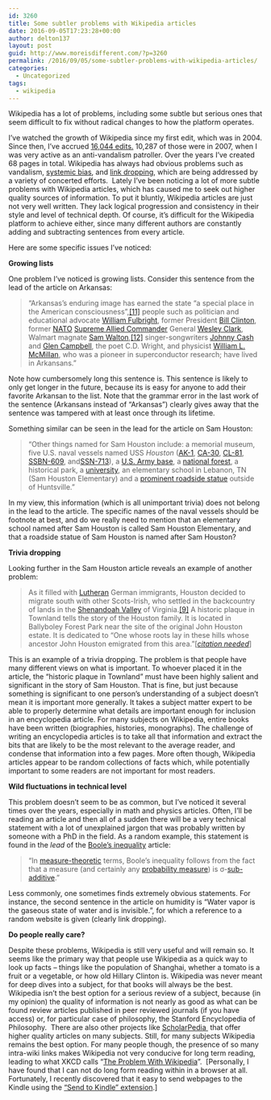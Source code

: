 ```yaml
---
id: 3260
title: Some subtler problems with Wikipedia articles
date: 2016-09-05T17:23:28+00:00
author: delton137
layout: post
guid: http://www.moreisdifferent.com/?p=3260
permalink: /2016/09/05/some-subtler-problems-with-wikipedia-articles/
categories:
  - Uncategorized
tags:
  - wikipedia
---
```

<span style="font-weight: 400;">Wikipedia has a lot of problems, including some subtle but serious ones that seem difficult to fix without radical changes to how the platform operates. </span>

<span style="font-weight: 400;">I’ve watched the growth of Wikipedia since my first edit, which was in 2004. Since then, I’ve accrued <a href="https://tools.wmflabs.org/xtools-ec/index.php?user=Danski14&project=en.wikipedia">16,044 edits.</a> 10,287 of those were in 2007, when I was very active as an anti-vandalism patroller. Over the years I’ve created 68 pages in total. </span><span style="font-weight: 400;">Wikipedia has always had obvious problems such as vandalism, </span>[<span style="font-weight: 400;">systemic bias</span>](https://en.wikipedia.org/wiki/Wikipedia:WikiProject_Countering_systemic_bias)<span style="font-weight: 400;">, and </span>[<span style="font-weight: 400;">link dropping</span>](https://moz.com/blog/the-dark-side-of-wikipedia)<span style="font-weight: 400;">, which are being addressed by a variety of concerted efforts.  </span><span style="font-weight: 400;">Lately I’ve been noticing a lot of more subtle problems with Wikipedia articles, which has caused me to seek out higher quality sources of information. To put it bluntly, Wikipedia articles are just not very well written. They lack logical progression and consistency in their style and level of technical depth. Of course, it’s difficult for the Wikipedia platform to achieve either, since many different authors are constantly adding and subtracting sentences from every article. </span><!--more-->

<span style="font-weight: 400;">Here are some specific issues I’ve noticed: </span>

**Growing lists**

<span style="font-weight: 400;">One problem I’ve noticed is growing lists. Consider this sentence from the lead of the article on Arkansas: </span><span style="font-weight: 400;"><br /> </span>

> <span style="font-weight: 400;">&#8220;Arkansas&#8217;s enduring image has earned the state &#8220;a special place in the American consciousness&#8221;,</span>[<span style="font-weight: 400;">[11]</span>](https://en.wikipedia.org/wiki/Arkansas#cite_note-FOOTNOTEBlevins20094-13) <span style="font-weight: 400;">people such as politician and educational advocate </span>[<span style="font-weight: 400;">William Fulbright</span>](https://en.wikipedia.org/wiki/William_Fulbright)<span style="font-weight: 400;">, former President </span>[<span style="font-weight: 400;">Bill Clinton</span>](https://en.wikipedia.org/wiki/Bill_Clinton)<span style="font-weight: 400;">, former </span>[<span style="font-weight: 400;">NATO</span>](https://en.wikipedia.org/wiki/NATO) [<span style="font-weight: 400;">Supreme Allied Commander</span>](https://en.wikipedia.org/wiki/Supreme_Allied_Commander) <span style="font-weight: 400;">General </span>[<span style="font-weight: 400;">Wesley Clark</span>](https://en.wikipedia.org/wiki/Wesley_Clark)<span style="font-weight: 400;">, Walmart magnate </span>[<span style="font-weight: 400;">Sam Walton</span>](https://en.wikipedia.org/wiki/Sam_Walton)<span style="font-weight: 400;">,</span>[<span style="font-weight: 400;">[12]</span>](https://en.wikipedia.org/wiki/Arkansas#cite_note-14) <span style="font-weight: 400;">singer-songwriters </span>[<span style="font-weight: 400;">Johnny Cash</span>](https://en.wikipedia.org/wiki/Johnny_Cash) <span style="font-weight: 400;">and </span>[<span style="font-weight: 400;">Glen Campbell</span>](https://en.wikipedia.org/wiki/Glen_Campbell)<span style="font-weight: 400;">, the poet C.D. Wright, and physicist </span>[<span style="font-weight: 400;">William L. McMillan</span>](https://en.wikipedia.org/wiki/William_L._McMillan)<span style="font-weight: 400;">, who was a pioneer in superconductor research; have lived in Arkansans.”</span>

<span style="font-weight: 400;">Note how cumbersomely long this sentence is. This sentence is likely to only get longer in the future, because its is easy for anyone to add their favorite Arkansan to the list. Note that the grammar error in the last work of the sentence (Arkansans instead of “Arkansas”) clearly gives away that the sentence was tampered with at least once through its lifetime. </span>

<span style="font-weight: 400;">Something similar can be seen in the lead for the article on Sam Houston: </span>

> <span style="font-weight: 400;">&#8220;Other things named for Sam Houston include: a memorial museum, five U.S. naval vessels named USS </span>_<span style="font-weight: 400;">Houston</span>_ <span style="font-weight: 400;">(</span>[<span style="font-weight: 400;">AK-1</span>](https://en.wikipedia.org/wiki/USS_Houston_(AK-1))<span style="font-weight: 400;">, </span>[<span style="font-weight: 400;">CA-30</span>](https://en.wikipedia.org/wiki/USS_Houston_(CA-30))<span style="font-weight: 400;">, </span>[<span style="font-weight: 400;">CL-81</span>](https://en.wikipedia.org/wiki/USS_Houston_(CL-81))<span style="font-weight: 400;">, </span>[<span style="font-weight: 400;">SSBN-609</span>](https://en.wikipedia.org/wiki/USS_Sam_Houston_(SSBN-609))<span style="font-weight: 400;">, and</span>[<span style="font-weight: 400;">SSN-713</span>](https://en.wikipedia.org/wiki/USS_Houston_(SSN-713))<span style="font-weight: 400;">), a </span>[<span style="font-weight: 400;">U.S. Army base</span>](https://en.wikipedia.org/wiki/Fort_Sam_Houston)<span style="font-weight: 400;">, a </span>[<span style="font-weight: 400;">national forest</span>](https://en.wikipedia.org/wiki/Sam_Houston_National_Forest)<span style="font-weight: 400;">, a historical park, a </span>[<span style="font-weight: 400;">university</span>](https://en.wikipedia.org/wiki/Sam_Houston_State_University)<span style="font-weight: 400;">, an elementary school in Lebanon, TN (Sam Houston Elementary) and a </span>[<span style="font-weight: 400;">prominent roadside statue</span>](https://en.wikipedia.org/wiki/A_Tribute_to_Courage) <span style="font-weight: 400;">outside of Huntsville.&#8221;</span>

<span style="font-weight: 400;">In my view, this information (which is all unimportant trivia) does not belong in the lead to the article. The specific names of the naval vessels should be footnote at best, and do we really need to mention that an elementary school named after Sam Houston is called Sam Houston Elementary, and that a roadside statue of Sam Houston is named after Sam Houston? </span>

**Trivia dropping** 

<span style="font-weight: 400;">Looking further in the Sam Houston article reveals an example of another problem: </span>

> <span style="font-weight: 400;">As it filled with </span>[<span style="font-weight: 400;">Lutheran</span>](https://en.wikipedia.org/wiki/Lutheran) <span style="font-weight: 400;">German immigrants, Houston decided to migrate south with other Scots-Irish, who settled in the backcountry of lands in the </span>[<span style="font-weight: 400;">Shenandoah Valley</span>](https://en.wikipedia.org/wiki/Shenandoah_Valley) <span style="font-weight: 400;">of Virginia.</span>[<span style="font-weight: 400;">[9]</span>](https://en.wikipedia.org/wiki/Sam_Houston#cite_note-Haley-9) <span style="font-weight: 400;">A historic plaque in Townland tells the story of the Houston family. It is located in Ballyboley Forest Park near the site of the original John Houston estate. It is dedicated to &#8220;One whose roots lay in these hills whose ancestor John Houston emigrated from this area.&#8221;</span><span style="font-weight: 400;">[</span>[_<span style="font-weight: 400;">citation needed</span>_](https://en.wikipedia.org/wiki/Wikipedia:Citation_needed)<span style="font-weight: 400;">]</span>

<span style="font-weight: 400;">This is an example of a trivia dropping. The problem is that people have many different views on what is important. To whoever placed it in the article, the “historic plaque in Townland” must have been highly salient and significant in the story of Sam Houston. That is fine, but just because something is significant to one person’s understanding of a subject doesn’t mean it is important more generally. It takes a subject matter expert to be able to properly determine what details are important enough for inclusion in an encyclopedia article. For many subjects on Wikipedia, entire books have been written (biographies, histories, monographs). The challenge of writing an encyclopedia articles is to take all that information and extract the bits that are likely to be the most relevant to the average reader, and condense that information into a few pages. More often though, Wikipedia articles appear to be random collections of facts which, while potentially important to some readers are not important for most readers. </span>

**Wild fluctuations in technical level**

<span style="font-weight: 400;">This problem doesn’t seem to be as common, but I’ve noticed it several times over the years, especially in math and physics articles. Often, I&#8217;ll be reading an article and then all of a sudden there will be a very technical statement with a lot of unexplained jargon that was probably written by someone with a PhD in the field. As a random example, this statement is found in the </span>_<span style="font-weight: 400;">lead </span>_<span style="font-weight: 400;">of the </span>[<span style="font-weight: 400;">Boole’s inequality</span>](https://en.wikipedia.org/wiki/Boole%27s_inequality) <span style="font-weight: 400;">article: </span>

> <span style="font-weight: 400;">“In </span>[<span style="font-weight: 400;">measure-theoretic</span>](https://en.wikipedia.org/wiki/Measure_theory) <span style="font-weight: 400;">terms, Boole&#8217;s inequality follows from the fact that a measure (and certainly any </span>[<span style="font-weight: 400;">probability measure</span>](https://en.wikipedia.org/wiki/Probability_measure)<span style="font-weight: 400;">) is σ-</span>[<span style="font-weight: 400;">sub-additive</span>](https://en.wikipedia.org/wiki/Subadditivity)<span style="font-weight: 400;">.”</span>

Less commonly, one sometimes finds extremely obvious statements. For instance, the second sentence in the article on humidity is “Water vapor is the gaseous state of water and is invisible.”, for which a reference to a random website is given (clearly link dropping).

**Do people really care?** 

<span style="font-weight: 400;">Despite these problems, Wikipedia is still very useful and will remain so. It seems like the primary way that people use Wikipedia as a quick way to look up facts &#8211; things like the population of Shanghai, whether a tomato is a fruit or a vegetable, or how old Hillary Clinton is. </span><span style="font-weight: 400;">Wikipedia was never meant for deep dives into a subject, for that books will always be the best. Wikipedia isn&#8217;t the best option for a serious review of a subject, because (in my opinion) the quality of information is not nearly as good as what can be found review articles published in peer reviewed journals (if you have access) or, for particular case of philosophy, the Stanford Encyclopedia of Philosophy.  There are also other projects like <a href="http://www.scholarpedia.org/article/Main_Page">ScholarPedia </a> that offer higher quality articles on many subjects. Still, for many subjects Wikipedia remains the best option. For many people though, the presence of so many intra-wiki links makes Wikipedia not very conducive for long term reading, leading to what XKCD calls “<a href="https://xkcd.com/214/">The Problem With Wikipedia</a>”.  [Personally, I have found that I can not do long form reading within in a browser at all. Fortunately, I recently discovered that it easy to send webpages to the Kindle using the </span>[<span style="font-weight: 400;">“Send to Kindle” extension</span>](https://www.amazon.com/gp/sendtokindle)<span style="font-weight: 400;">.]</span>